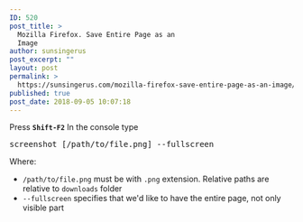 ```yaml
---
ID: 520
post_title: >
  Mozilla Firefox. Save Entire Page as an
  Image
author: sunsingerus
post_excerpt: ""
layout: post
permalink: >
  https://sunsingerus.com/mozilla-firefox-save-entire-page-as-an-image/
published: true
post_date: 2018-09-05 10:07:18
---
```

Press <code><strong>Shift-F2</strong></code>
In the console type 
<pre>
screenshot [/path/to/file.png] --fullscreen
</pre>

Where:
<ul>
<li><code>/path/to/file.png</code> must be with <code>.png</code> extension. Relative paths are relative to <code>downloads</code> folder</li>
<li><code>--fullscreen</code> specifies that we'd like to have the entire page, not only visible part</li>
</ul>